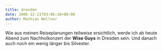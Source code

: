 ```yaml
---
title: dresden
date: 2006-12-21T03:06:38+00:00
author: Mathias Wellner
---
```

Wie aus meinen Reiseplanungen teilweise ersichtlich, werde ich ab heute Abend zum Nachholkonzert der **Wise Guys** in Dresden sein. Und danach auch noch ein wenig länger bis Silvester.